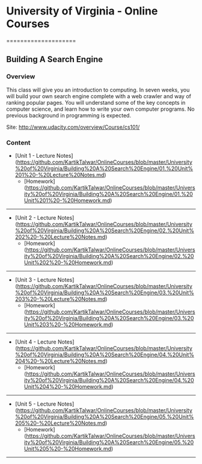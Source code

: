 # University of Virginia - Online Courses
====================

## Building A Search Engine

### Overview

This class will give you an introduction to computing. In seven weeks, you will build your own search engine complete with a web crawler and way of ranking popular pages. You will understand some of the key concepts in computer science, and learn how to write your own computer programs. No previous background in programming is expected.

Site: http://www.udacity.com/overview/Course/cs101/

### Content

- [Unit 1 - Lecture Notes] (https://github.com/KartikTalwar/OnlineCourses/blob/master/University%20of%20Virginia/Building%20A%20Search%20Engine/01.%20Unit%201%20-%20Lecture%20Notes.md)
	+ [Homework] (https://github.com/KartikTalwar/OnlineCourses/blob/master/University%20of%20Virginia/Building%20A%20Search%20Engine/01.%20Unit%201%20-%20Homework.md)

______________________________________________________________

- [Unit 2 - Lecture Notes] (https://github.com/KartikTalwar/OnlineCourses/blob/master/University%20of%20Virginia/Building%20A%20Search%20Engine/02.%20Unit%202%20-%20Lecture%20Notes.md)
	+ [Homework] (https://github.com/KartikTalwar/OnlineCourses/blob/master/University%20of%20Virginia/Building%20A%20Search%20Engine/02.%20Unit%202%20-%20Homework.md)	

______________________________________________________________	

- [Unit 3 - Lecture Notes] (https://github.com/KartikTalwar/OnlineCourses/blob/master/University%20of%20Virginia/Building%20A%20Search%20Engine/03.%20Unit%203%20-%20Lecture%20Notes.md)
    + [Homework] (https://github.com/KartikTalwar/OnlineCourses/blob/master/University%20of%20Virginia/Building%20A%20Search%20Engine/03.%20Unit%203%20-%20Homework.md) 

______________________________________________________________	

- [Unit 4 - Lecture Notes] (https://github.com/KartikTalwar/OnlineCourses/blob/master/University%20of%20Virginia/Building%20A%20Search%20Engine/04.%20Unit%204%20-%20Lecture%20Notes.md)
    + [Homework] (https://github.com/KartikTalwar/OnlineCourses/blob/master/University%20of%20Virginia/Building%20A%20Search%20Engine/04.%20Unit%204%20-%20Homework.md) 

______________________________________________________________	

- [Unit 5 - Lecture Notes] (https://github.com/KartikTalwar/OnlineCourses/blob/master/University%20of%20Virginia/Building%20A%20Search%20Engine/05.%20Unit%205%20-%20Lecture%20Notes.md)
    + [Homework] (https://github.com/KartikTalwar/OnlineCourses/blob/master/University%20of%20Virginia/Building%20A%20Search%20Engine/05.%20Unit%205%20-%20Homework.md) 

______________________________________________________________  


